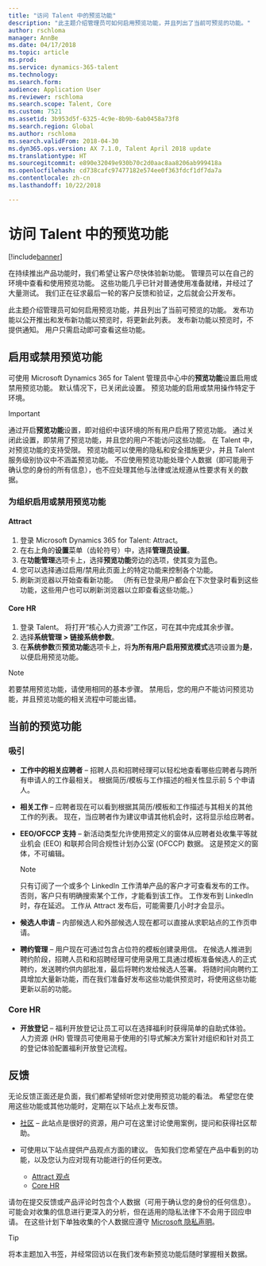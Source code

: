 ```yaml
---
title: "访问 Talent 中的预览功能"
description: "此主题介绍管理员可如何启用预览功能，并且列出了当前可预览的功能。"
author: rschloma
manager: AnnBe
ms.date: 04/17/2018
ms.topic: article
ms.prod: 
ms.service: dynamics-365-talent
ms.technology: 
ms.search.form: 
audience: Application User
ms.reviewer: rschloma
ms.search.scope: Talent, Core
ms.custom: 7521
ms.assetid: 3b953d5f-6325-4c9e-8b9b-6ab0458a73f8
ms.search.region: Global
ms.author: rschloma
ms.search.validFrom: 2018-04-30
ms.dyn365.ops.version: AX 7.1.0, Talent April 2018 update
ms.translationtype: HT
ms.sourcegitcommit: e890e32049e930b70c2d0aac8aa8206ab999418a
ms.openlocfilehash: cd738cafc97477182e574ee0f363fdcf1df7da7a
ms.contentlocale: zh-cn
ms.lasthandoff: 10/22/2018

---
```


# <a name="access-preview-features-in-talent"></a>访问 Talent 中的预览功能

[!include[banner](../includes/banner.md)]

在持续推出产品功能时，我们希望让客户尽快体验新功能。 管理员可以在自己的环境中查看和使用预览功能。 这些功能几乎已针对普通使用准备就绪，并经过了大量测试。 我们正在征求最后一轮的客户反馈和验证，之后就会公开发布。

此主题介绍管理员可如何启用预览功能，并且列出了当前可预览的功能。 发布功能以公开推出和发布新功能以预览时，将更新此列表。 发布新功能以预览时，不提供通知。 用户只需启动即可查看这些功能。

## <a name="enable-or-disable-preview-features"></a>启用或禁用预览功能

可使用 Microsoft Dynamics 365 for Talent 管理员中心中的**预览功能**设置启用或禁用预览功能。 默认情况下，已关闭此设置。 预览功能的启用或禁用操作特定于环境。

> [!IMPORTANT]
> 通过开启**预览功能**设置，即对组织中该环境的所有用户启用了预览功能。 通过关闭此设置，即禁用了预览功能，并且您的用户不能访问这些功能。 在 Talent 中，对预览功能的支持受限。 预览功能可以使用的隐私和安全措施更少，并且 Talent 服务级别协议中不涵盖预览功能。 不应使用预览功能处理个人数据（即可能用于确认您的身份的所有信息），也不应处理其他与法律或法规遵从性要求有关的数据。

### <a name="enable-or-disable-preview-features-for-your-organization"></a>为组织启用或禁用预览功能

#### <a name="attract"></a>Attract

1. 登录 Microsoft Dynamics 365 for Talent: Attract。
2. 在右上角的**设置**菜单（齿轮符号）中，选择**管理员设置**。
3. 在**功能管理**选项卡上，选择**预览功能**旁边的选项，使其变为蓝色。
4. 您可以选择通过启用/禁用此页面上的特定功能来控制各个功能。
5. 刷新浏览器以开始查看新功能。 （所有已登录用户都会在下次登录时看到这些功能，这些用户也可以刷新浏览器以立即查看这些功能。）

#### <a name="core-hr"></a>Core HR

1. 登录 Talent。 将打开“核心人力资源”工作区，可在其中完成其余步骤。 
2. 选择**系统管理 \> 链接系统参数**。
3. 在**系统参数**页**预览功能**选项卡上，将**为所有用户启用预览模式**选项设置为**是**，以便启用预览功能。

> [!NOTE]
> 若要禁用预览功能，请使用相同的基本步骤。 禁用后，您的用户不能访问预览功能，并且预览功能的相关流程中可能出错。

## <a name="features-that-are-currently-in-preview"></a>当前的预览功能

### <a name="attract"></a>吸引

- **工作中的相关应聘者** – 招聘人员和招聘经理可以轻松地查看哪些应聘者与跨所有申请人的工作最相关。 根据简历/模板与工作描述的相关性显示前 5 个申请人。
- **相关工作** – 应聘者现在可以看到根据其简历/模板和工作描述与其相关的其他工作的列表。  现在，当应聘者作为建议申请其他机会时，这将显示给应聘者。
- **EEO/OFCCP 支持** – 新活动类型允许使用预定义的窗体从应聘者处收集平等就业机会 (EEO) 和联邦合同合规性计划办公室 (OFCCP) 数据。  这是预定义的窗体，不可编辑。

    > [!NOTE]
    > 只有订阅了一个或多个 LinkedIn 工作清单产品的客户才可查看发布的工作。 否则，客户只有明确搜索某个工作，才能看到该工作。 工作发布到 LinkedIn 时，存在延迟。 工作从 Attract 发布后，可能需要几小时才会显示。

- **候选人申请** – 内部候选人和外部候选人现在都可以直接从求职站点的工作页申请。
- **聘约管理** – 用户现在可通过包含占位符的模板创建录用信。 在候选人推进到聘约阶段，招聘人员和和招聘经理可使用录用工具通过模板准备候选人的正式聘约，发送聘约供内部批准，最后将聘约发给候选人签署。 将随时间向聘约工具增加大量新功能，而在我们准备好发布这些功能供预览时，将使用这些功能更新以前的功能。

### <a name="core-hr"></a>Core HR

- **开放登记** – 福利开放登记让员工可以在选择福利时获得简单的自助式体验。 人力资源 (HR) 管理员可使用易于使用的引导式解决方案针对组织和针对员工的登记体验配置福利开放登记流程。

## <a name="feedback"></a>反馈

无论反馈正面还是负面，我们都希望倾听您对使用预览功能的看法。 希望您在使用这些功能或其他功能时，定期在以下站点上发布反馈。

- [社区](https://community.dynamics.com/enterprise/f/759?pi53869=0&category=Talent) – 此站点是很好的资源，用户可在这里讨论使用案例，提问和获得社区帮助。
- 可使用以下站点提供产品观点方面的建议。 告知我们您希望在产品中看到的功能，以及您认为应对现有功能进行的任何更改。

    - [Attract 观点](https://powerusers.microsoft.com/t5/Ideas-for-Attract/idb-p/Attract)
    - [Core HR](https://powerusers.microsoft.com/t5/Ideas-for-Human-Resources/idb-p/HumanResources)

请勿在提交反馈或产品评论时包含个人数据（可用于确认您的身份的任何信息）。 可能会对收集的信息进行更深入的分析，但在适用的隐私法律下不会用于回应申请。 在这些计划下单独收集的个人数据应遵守 [Microsoft 隐私声明](https://privacy.microsoft.com/privacystatement)。

> [!TIP]
> 将本主题加入书签，并经常回访以在我们发布新预览功能后随时掌握相关数据。

